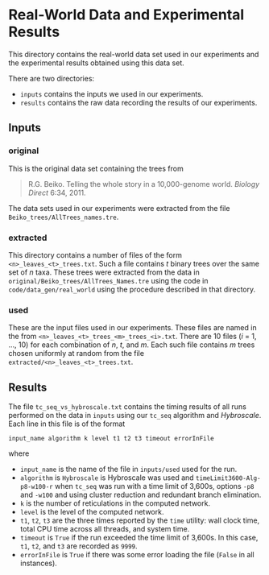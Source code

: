 # Real-World Data and Experimental Results

This directory contains the real-world data set used in our experiments and the experimental results obtained using this data set.

There are two directories:

- `inputs` contains the inputs we used in our experiments.
- `results` contains the raw data recording the results of our experiments.

## Inputs

### original

This is the original data set containing the trees from

>  R.G. Beiko. Telling the whole story in a 10,000-genome world. *Biology Direct* 6:34, 2011.

The data sets used in our experiments were extracted from the file `Beiko_trees/AllTrees_names.tre`.

### extracted

This directory contains a number of files of the form `<n>_leaves_<t>_trees.txt`.  Such a file contains *t* binary trees over the same set of *n* taxa.  These trees were extracted from the data in  `original/Beiko_trees/AllTrees_Names.tre` using the code in `code/data_gen/real_world` using the procedure described in that directory.

### used

These are the input files used in our experiments.  These files are named in the from `<n>_leaves_<t>_trees_<m>_trees_<i>.txt`.  There are 10 files (*i* = 1, …, 10) for each combination of *n*, *t*, and *m*.  Each such file contains *m* trees chosen uniformly at random from the file `extracted/<n>_leaves_<t>_trees.txt`.

## Results

The file `tc_seq_vs_hybroscale.txt` contains the timing results of all runs performed on the data in `inputs` using our `tc_seq` algorithm and *Hybroscale*.  Each line in this file is of the format

```
input_name algorithm k level t1 t2 t3 timeout errorInFile
```

where

- `input_name` is the name of the file in `inputs/used` used for the run.
- `algorithm` is `Hybroscale` is Hybroscale was used and `timeLimit3600-Alg-p8-w100-r` when `tc_seq` was run with a time limit of 3,600s, options `-p8` and `-w100` and using cluster reduction and redundant branch elimination. 
- `k` is the number of reticulations in the computed network.
- `level` is the level of the computed network.
- `t1`, `t2`, `t3` are the three times reported by the `time` utility: wall clock time, total CPU time across all threads, and system time.
- `timeout` is `True` if the run exceeded the time limit of 3,600s.  In this case, `t1`, `t2`, and `t3` are recorded as `9999`.
- `errorInFile` is `True` if there was some error loading the file (`False` in all instances).